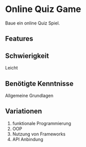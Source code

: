 # Online Quiz Game
 
Baue ein online Quiz Spiel.
 
## Features
  
 ## Schwierigkeit
 Leicht
 
 ## Benötigte Kenntnisse
Allgemeine Grundlagen

## Variationen
1. funktionale Programmierung
2. OOP
3. Nutzung von Frameworks
4. API Anbindung